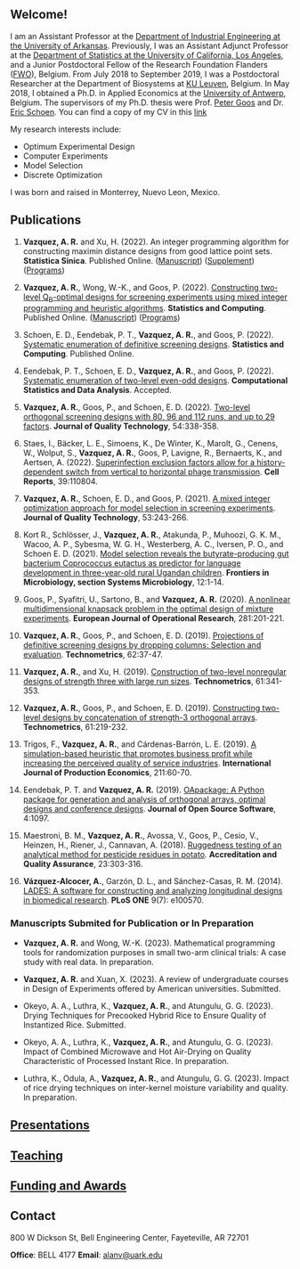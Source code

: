 ## Welcome!

I am an Assistant Professor at the [Department of Industrial Engineering at the University of Arkansas](https://industrial-engineering.uark.edu/). Previously, I was an Assistant Adjunct Professor at the [Department of Statistics at the University of California, Los Angeles](http://statistics.ucla.edu/), and a Junior Postdoctoral Fellow of the Research Foundation Flanders ([FWO](https://www.fwo.be/en/)), Belgium. From July 2018 to September 2019, I was a Postdoctoral Researcher at the Department of Biosystems at [KU Leuven](https://www.biw.kuleuven.be/biosyst/english), Belgium. In May 2018, I obtained a Ph.D. in Applied Economics at the [University of Antwerp](https://www.uantwerpen.be/en/about-uantwerp/faculties/faculty-of-business-and-economics/), Belgium. The supervisors of my Ph.D. thesis were Prof. [Peter Goos](http://www.experimental-design.eu/who/) and Dr. [Eric Schoen](http://www.experimental-design.eu/who/). You can find a copy of my CV in this [link](https://github.com/alanrvazquez/alanrvazquez.github.io/blob/main/cv_Alan_Vazquez.pdf)

My research interests include:
- Optimum Experimental Design
- Computer Experiments
- Model Selection
- Discrete Optimization

I was born and raised in Monterrey, Nuevo Leon, Mexico.

## Publications

1. **Vazquez, A. R.** and Xu, H. (2022). An integer programming algorithm for constructing maximin distance designs from good lattice point sets. **Statistica Sinica**. Published Online. ([Manuscript](https://github.com/alanrvazquez/alanrvazquez.github.io/blob/main/manuscripts/Manuscript_IP_approach_for_maximin_distance_designs.pdf)) ([Supplement](https://github.com/alanrvazquez/alanrvazquez.github.io/blob/main/manuscripts/Supplementary%20sections%20Sec.pdf)) ([Programs](https://github.com/alanrvazquez/IP-Algorithm-for-Maximin-LHD))

2. **Vazquez, A. R.**, Wong, W.-K., and Goos, P. (2022). [Constructing two-level Q<sub>B</sub>-optimal designs for screening experiments using mixed integer programming and heuristic algorithms](https://link.springer.com/article/10.1007/s11222-022-10168-1). **Statistics and Computing**. Published Online. ([Manuscript](https://github.com/alanrvazquez/alanrvazquez.github.io/blob/main/manuscripts/Two-Level%20QB-Optimal%20Designs.pdf)) ([Programs](https://github.com/alanrvazquez/Algorithms-for-constructing-QB-optimal-designs))

3. Schoen, E. D., Eendebak, P. T., **Vazquez, A. R.**, and Goos, P. (2022). [Systematic enumeration of definitive screening designs](https://link.springer.com/article/10.1007/s11222-022-10171-6). **Statistics and Computing**. Published Online.

4. Eendebak, P. T., Schoen, E. D., **Vazquez, A. R.**, and Goos, P. (2022). [Systematic enumeration of two-level even-odd designs](https://www.sciencedirect.com/science/article/pii/S0167947322002584). **Computational Statistics and Data Analysis**. Accepted.

5. **Vazquez, A. R.**, Goos, P., and Schoen, E. D. (2022). [Two-level orthogonal screening designs with 80, 96 and 112 runs, and up to 29 factors](https://www.tandfonline.com/doi/abs/10.1080/00224065.2021.1916412). **Journal of Quality Technology**, 54:338-358.

6. Staes, I., Bäcker, L. E., Simoens, K., De Winter, K., Marolt, G., Cenens, W., Wolput, S., **Vazquez, A. R.**, Goos, P, Lavigne, R., Bernaerts, K., and Aertsen, A. (2022). [Superinfection exclusion factors allow for a history-dependent switch from vertical to horizontal phage transmission](https://www.sciencedirect.com/science/article/pii/S221112472200571X). **Cell Reports**, 39:110804. 

7. **Vazquez, A. R.**, Schoen, E. D., and Goos, P. (2021). [A mixed integer optimization approach for model selection in screening experiments](https://www.tandfonline.com/doi/abs/10.1080/00224065.2020.1712275). **Journal of Quality Technology**, 53:243-266.

8. Kort R., Schlösser, J., **Vazquez, A. R.**, Atakunda, P., Muhoozi, G. K. M., Wacoo, A. P., Sybesma, W. G. H., Westerberg, A. C., Iversen, P. O.,  and Schoen E. D. (2021). [Model selection reveals the butyrate-producing gut bacterium Coprococcus eutactus as predictor for language development in three-year-old rural Ugandan children](https://www.frontiersin.org/articles/10.3389/fmicb.2021.681485/full). **Frontiers in Microbiology, section Systems Microbiology**, 12:1-14.

9. Goos, P., Syafitri, U., Sartono, B., and **Vazquez, A. R.** (2020).  [A nonlinear multidimensional knapsack problem in the optimal design of mixture experiments](https://www.sciencedirect.com/science/article/pii/S0377221719306733). **European Journal of Operational Research**, 281:201-221. 

10. **Vazquez, A. R.**, Goos, P., and Schoen, E. D. (2019). [Projections of definitive screening designs by dropping columns: Selection and evaluation](https://www.tandfonline.com/doi/10.1080/00401706.2019.1566095). **Technometrics**, 62:37-47.

11. **Vazquez, A. R.**, and Xu, H. (2019). [Construction of two-level nonregular designs of strength three with large run sizes](https://www.tandfonline.com/doi/abs/10.1080/00401706.2018.1513381). **Technometrics**, 61:341-353.

12. **Vazquez, A. R.**, Goos, P., and Schoen, E. D. (2019). [Constructing two-level designs by concatenation of strength-3 orthogonal arrays](https://www.tandfonline.com/doi/abs/10.1080/00401706.2018.1473798). **Technometrics**, 61:219-232. 

13. Trigos, F., **Vazquez, A. R.**, and Cárdenas-Barrón, L. E. (2019). [A simulation-based heuristic that promotes business profit while increasing the perceived quality of service industries](https://www.sciencedirect.com/science/article/pii/S092552731930009X). **International Journal of Production Economics**, 211:60-70.

14. Eendebak, P. T. and **Vazquez, A. R.** (2019). [OApackage: A Python package for generation and analysis of orthogonal arrays, optimal designs and conference designs](https://joss.theoj.org/papers/10.21105/joss.01097.pdf). **Journal of Open Source Software**, 4:1097.

15. Maestroni, B. M., **Vazquez, A. R.**, Avossa, V., Goos, P., Cesio, V., Heinzen, H., Riener, J., Cannavan, A. (2018). [Ruggedness testing of an analytical method for pesticide residues in potato](https://link.springer.com/article/10.1007/s00769-018-1335-7). **Accreditation and Quality Assurance**, 23:303-316.

16. **Vázquez-Alcocer, A.**, Garzón, D. L., and Sánchez-Casas, R. M. (2014). [LADES: A software for constructing and analyzing longitudinal designs in biomedical research](https://journals.plos.org/plosone/article?id=10.1371/journal.pone.0100570). **PLoS ONE** 9(7): e100570.

### Manuscripts Submited for Publication or In Preparation

- **Vazquez, A. R.** and Wong, W.-K. (2023). Mathematical programming tools for randomization purposes in small two-arm clinical trials: A case study with real data. In preparation.

- **Vazquez, A. R.** and Xuan, X. (2023). A review of undergraduate courses in Design of Experiments offered by American universities. Submitted.

- Okeyo, A. A., Luthra, K., **Vazquez, A. R.**, and Atungulu, G. G. (2023). Drying Techniques for Precooked Hybrid Rice to Ensure Quality of Instantized Rice. Submitted.

- Okeyo, A. A., Luthra, K., **Vazquez, A. R.**, and Atungulu, G. G. (2023). Impact of Combined Microwave and Hot Air-Drying on Quality Characteristic of Processed Instant Rice. In preparation.

- Luthra, K., Odula, A., **Vazquez, A. R.**, and Atungulu, G. G. (2023). Impact of rice drying techniques on inter-kernel moisture variability and quality. In preparation.



## [Presentations](presentations.md)

## [Teaching](teaching.md)

## [Funding and Awards](funding.md)

## Contact

800 W Dickson St, Bell Engineering Center, Fayeteville, AR 72701

**Office**: BELL 4177    **Email**: <alanv@uark.edu>	
